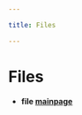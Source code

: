 ```yaml
---

title: Files

---
```



# Files






* **file [mainpage](/versioned_docs/version-03-Jan-2023/unity-api/api/Files/mainpage.md#files-mainpage)** 





